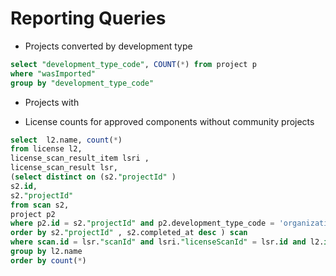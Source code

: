 # Reporting Queries

- Projects converted by development type

```sql
select "development_type_code", COUNT(*) from project p
where "wasImported"
group by "development_type_code"
```

- Projects with

- License counts for approved components without community projects

```sql
select  l2.name, count(*)
from license l2,
license_scan_result_item lsri ,
license_scan_result lsr,
(select distinct on (s2."projectId" )
s2.id,
s2."projectId"
from scan s2,
project p2
where p2.id = s2."projectId" and p2.development_type_code = 'organization'
order by s2."projectId" , s2.completed_at desc ) scan
where scan.id = lsr."scanId" and lsri."licenseScanId" = lsr.id and l2.id = lsri."licenseId"
group by l2.name
order by count(*)
```
